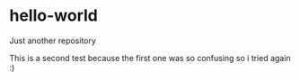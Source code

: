 # hello-world
Just another repository

This is a second test because the first one was so confusing so i tried again :)
